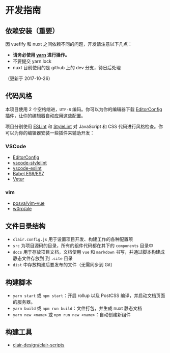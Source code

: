 #  开发指南

## 依赖安装（重要）

因 vuefify 和 nuxt 之间依赖不同的问题，开发请注意以下几点：

- **请务必使用 [yarn](https://yarnpkg.com/) 进行操作。**
- 不要提交 yarn.lock
- nuxt 目前使用的是 github 上的 dev 分支，待日后处理

（更新于 2017-10-26）

## 代码风格

本项目使用 2 个空格缩进，`UTF-8` 编码。你可以为你的编辑器下载 [EditorConfig](http://editorconfig.org/) 插件，让你的编辑器自动应用这些配置。

项目分别使用 [ESLint](https://eslint.org/) 和 [StyleLint](https://stylelint.io/) 对 JavaScript 和 CSS 代码进行风格检查。你可以为你的编辑器安装一些插件来辅助开发：

### VSCode
* [EditorConfig](https://marketplace.visualstudio.com/items?itemName=EditorConfig.EditorConfig)
* [vscode-stylelint](https://marketplace.visualstudio.com/items?itemName=shinnn.stylelint)
* [vscode-eslint](https://marketplace.visualstudio.com/items?itemName=dbaeumer.vscode-eslint)
* [Babel ES6/ES7](https://marketplace.visualstudio.com/items?itemName=dzannotti.vscode-babel-coloring)
* [Vetur](https://marketplace.visualstudio.com/items?itemName=octref.vetur)

### vim
* [posva/vim-vue](https://github.com/posva/vim-vue)
* [w0rp/ale](https://github.com/w0rp/ale)

## 文件目录结构
- `clair.config.js` 用于设置项目开发、构建工作的各种配置项
- `src` 为项目源码的目录，所有的组件代码都在其下的 `components` 目录中
- `docs` 用于存放项目文档，文档使用 `vue` 和 `markdown` 书写，并通过脚本构建成静态文件存放到 到 `.site` 目录
- `dist` 中存放构建后要发布的文件（无需同步到 Git）

## 构建脚本
* `yarn start` 或 `npm start`：开启 rollup 以及 PostCSS 编译，并启动文档页面的服务器。
* `yarn build` 或 `npm run build`：文件打包，并生成 nuxt 静态文档
* `yarn new <name>` 或 `npm run new <name>`：自动创建新组件

## 构建工具

- [clair-design/clair-scripts](https://github.com/clair-design/clair-scripts)

